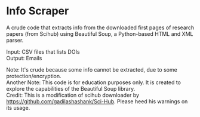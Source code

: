 # Info Scraper 
A crude code that extracts info from the downloaded first pages of research papers (from Scihub) using Beautiful Soup, a Python-based HTML and XML parser. <br/>

Input: CSV files that lists DOIs<br/>
Output: Emails <br/>

Note: It's crude because some info cannot be extracted, due to some protection/encryption. <br/>
Another Note: This code is for education purposes only. It is created to explore the capabilities of the Beautiful Soup library. <br/>
Credit: This is a modification of scihub downloader by https://github.com/gadilashashank/Sci-Hub. Please heed his warnings on its usage. 
